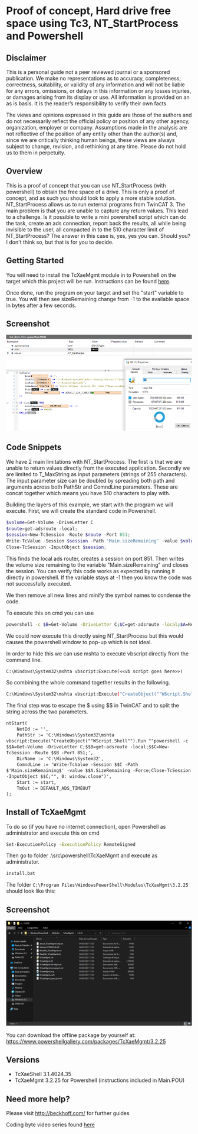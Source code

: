 # Proof of concept, Hard drive free space using Tc3, NT_StartProcess and Powershell

## Disclaimer
This is a personal guide not a peer reviewed journal or a sponsored publication. We make
no representations as to accuracy, completeness, correctness, suitability, or validity of any
information and will not be liable for any errors, omissions, or delays in this information or any
losses injuries, or damages arising from its display or use. All information is provided on an as
is basis. It is the reader’s responsibility to verify their own facts.

The views and opinions expressed in this guide are those of the authors and do not
necessarily reflect the official policy or position of any other agency, organization, employer or
company. Assumptions made in the analysis are not reflective of the position of any entity
other than the author(s) and, since we are critically thinking human beings, these views are
always subject to change, revision, and rethinking at any time. Please do not hold us to them
in perpetuity.

## Overview 
This is a proof of concept that you can use NT_StartProcess (with powershell) to obtain the free space of a drive.  This is only a proof of concept, and as such you should look to apply a more stable solution.  NT_StartProcess allows us to run external programs from TwinCAT 3.  The main problem is that you are unable to capture any return values.  This lead to a challenge.  Is it possible to write a mini powershell script which can do the task, create an ads connection, report back the results, all while being invisible to the user, all compacted in to the 510 character limit of NT_StartProcess?  The answer in this case is, yes, yes you can.  Should you?  I don't think so, but that is for you to decide. 

## Getting Started
You will need to install the TcXaeMgmt module in to Powershell on the target which this project will be run. Instructions can be found [here](#install-of-tcxaemgmt).

Once done, run the program on your target and set the "start" variable to true.  You will then see sizeRemaining change from -1 to the available space in bytes after a few seconds.

## Screenshot
![image](./docs/images/Screenshot.png)

## Code Snippets
We have 2 main limitations with NT_StartProcess.  The first is that we are unable to return values directly from the executed application.  Secondly we are limited to T_MaxString as input parameters (strings of 255 characters).  The input parameter size can be doubled by spreading both path and arguments across both PathStr and ComndLine parameters.  These are concat together which means you have 510 characters to play with.  

Building the layers of this example, we start with the program we will execute.  First, we will create the standard code in Powershell.
```powershell
$volume=Get-Volume -DriveLetter C
$route=get-adsroute -local;
$session=New-TcSession -Route $route -Port 851;
Write-TcValue -Session $session -Path 'Main.sizeRemaining' -value $volume.SizeRemaining -Force; 
Close-TcSession -InputObject $session;
```
This finds the local ads router, creates a session on port 851.  Then writes the volume size remaining to the variable "Main.sizeRemaining" and closes the session.  You can verify this code works as expected by running it directly in powershell.  If the variable stays at -1 then you know the code was not successfully executed. 

We then remove all new lines and minify the symbol names to condense the code.

To execute this on cmd you can use 
```bash
powershell -c $B=Get-Volume -DriveLetter C;$C=get-adsroute -local;$A=New-TcSession -Route $C -Port 851;Write-TcValue -Session $A -Path 'Main.sizeRemaining' -value $B.SizeRemaining -Force; ;Close-TcSession -InputObject $A;
```

We could now execute this directly using NT_StartProcess but this would causes the powershell window to pop-up which is not ideal.  

In order to hide this we can use mshta to execute vbscript directly from the command line.

```
C:\Windows\System32\mshta vbscript:Execute(<<vb script goes here>>)
``` 

So combining the whole command together results in the following.
```bash
C:\Windows\System32\mshta vbscript:Execute("CreateObject(""WScript.Shell"").Run ""powershell -c $B=Get-Volume -DriveLetter C;$C=get-adsroute -local;$A=New-TcSession -Route $C -Port 851;Write-TcValue -Session $A -Path 'Main.sizeRemaining' -value $B.SizeRemaining -Force; ;Close-TcSession -InputObject $A;"", 0: window.close")
```

The final step was to escape the $ using $$ in TwinCAT and to split the string across the two parameters. 
```
ntStart(
	NetId := '',
	PathStr := 'C:\Windows\System32\mshta vbscript:Execute("CreateObject(""WScript.Shell"").Run ""powershell -c $$A=Get-Volume -DriveLetter C;$$B=get-adsroute -local;$$C=New-TcSession -Route $$B -Port 851;',
	DirName := 'C:\Windows\System32',
	ComndLine := 'Write-TcValue -Session $$C -Path $'Main.sizeRemaining$' -value $$A.SizeRemaining -Force;Close-TcSession -InputObject $$C;"", 0: window.close")',
	Start := start,
	TmOut := DEFAULT_ADS_TIMEOUT
);
```

## Install of TcXaeMgmt

To do so (if you have no internet connection), open Powershell as administrator and execute this on cmd
```bash
Set-ExecutionPolicy -ExecutionPolicy RemoteSigned
```

Then go to folder .\src\powershell\TcXaeMgmt and execute as administrator.

```bash
install.bat 
```

The folder ``` C:\Program Files\WindowsPowerShell\Modules\TcXaeMgmt\3.2.25 ``` should look like this:

## Screenshot
![image](./docs/Images/Screenshot2.png)

You can download the offline package by yourself at: https://www.powershellgallery.com/packages/TcXaeMgmt/3.2.25

## Versions
* TcXaeShell 3.1.4024.35
* TcXaeMgmt 3.2.25 for Powershell (instructions included in Main.POU)

## Need more help?
Please visit http://beckhoff.com/ for further guides

Coding byte video series found [here](https://codingbytes.teachable.com/p/codingbytes)
